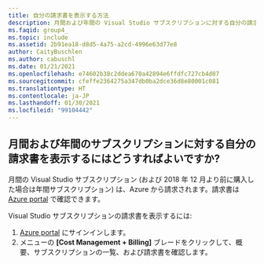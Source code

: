 ```yaml
---
title: 自分の請求書を表示する方法
description: 月間および年間の Visual Studio サブスクリプションに対する自分の請求書を表示する方法
ms.faqid: group4_
ms.topic: include
ms.assetid: 2b91ea18-d8d5-4a75-a2cd-4996e63d77e8
author: CaityBuschlen
ms.author: cabuschl
ms.date: 01/21/2021
ms.openlocfilehash: e74602b38c2ddea670a42894e6ffdfc727cb4d07
ms.sourcegitcommit: cfeffe2364275a347db0ba2dce36d8e80001c081
ms.translationtype: HT
ms.contentlocale: ja-JP
ms.lasthandoff: 01/30/2021
ms.locfileid: "99104442"
---
```

## <a name="how-do-i-view-my-invoice-for-monthly-and-annual-subscriptions"></a>月間および年間のサブスクリプションに対する自分の請求書を表示するにはどうすればよいですか?

月間の Visual Studio サブスクリプション (および 2018 年 12 月より前に購入した場合は年間サブスクリプション) は、Azure から請求されます。請求書は [Azure portal](https://portal.azure.com/) で確認できます。 

Visual Studio サブスクリプションの請求書を表示するには:
1. [Azure portal](https://portal.azure.com/) にサインインします。 
0. メニューの **[Cost Management + Billing]** ブレードをクリックして、概要、サブスクリプションの一覧、および請求書を確認します。 